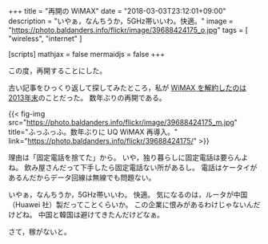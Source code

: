 +++
title = "再開の WiMAX"
date = "2018-03-03T23:12:01+09:00"
description = "いやぁ，なんちうか，5GHz帯いいわ。快適。"
image = "https://photo.baldanders.info/flickr/image/39688424175_o.jpg"
tags = [ "wireless", "internet" ]

[scripts]
  mathjax = false
  mermaidjs = false
+++

この度，再開することにした。

古い記事をひっくり返して探してみたところ，私が [WiMAX を解約したのは2013年末](https://baldanders.info/blog/000669/ "UQ WiMAX 解約しました — Baldanders.info")のことだった。
数年ぶりの再開である。

{{< fig-img src="https://photo.baldanders.info/flickr/image/39688424175_m.jpg" title="ふっふっふ。数年ぶりに UQ WiMAX 再導入。" link="https://photo.baldanders.info/flickr/39688424175/" >}}

理由は「固定電話を捨てた」から。
いや，独り暮らしに固定電話は要らんよね。
飲み屋さんだって下手したら固定電話ない所があるし。
電話はケータイがあるんだからデータ回線は無線でも問題ない。

いやぁ，なんちうか，5GHz帯いいわ。
快適。
気になるのは，ルータが中国（Huawei 社）製だってことくらいか。
この企業に恨みがあるわけじゃないんだけどね。
中国と韓国は避けてきたんだけどなぁ。

さて，稼がないと。
